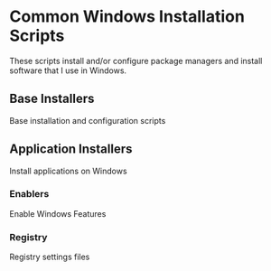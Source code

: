# Common Windows Installation Scripts

These scripts install and/or configure package managers and install software
that I use in Windows.

## Base Installers

Base installation and configuration scripts

## Application Installers

Install applications on Windows

### Enablers

Enable Windows Features

### Registry

Registry settings files
